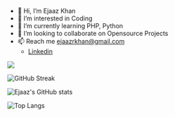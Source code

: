 - 👋 Hi, I’m Ejaaz Khan
- 👀 I’m interested in Coding
- 🌱 I’m currently learning PHP, Python
- 💞️ I’m looking to collaborate on Opensource Projects
- 📫 Reach me ejaazrkhan@gmail.com
  - [Linkedin](https://www.linkedin.com/in/ejaaz-khan)

![](https://komarev.com/ghpvc/?username=iamejaaz&color=blue)

![GitHub Streak](https://github-readme-streak-stats.herokuapp.com/?user=iamejaaz&count_private=true&show_icons=true)

![Ejaaz's GitHub stats](https://github-readme-stats.vercel.app/api?username=iamejaaz&show_icons=true&theme=radical&count_private=true&show_icons=true)

![Top Langs](https://github-readme-stats.vercel.app/api/top-langs/?username=iamejaaz&layout=compact&count_private=true&show_icons=true)

<!---
iamejaaz/iamejaaz is a ✨ special ✨ repository because its `README.md` (this file) appears on your GitHub profile.
You can click the Preview link to take a look at your changes.
--->
